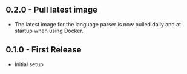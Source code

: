 ## 0.2.0 - Pull latest image

- The latest image for the language parser is now pulled daily and at startup when using Docker.

## 0.1.0 - First Release

- Initial setup
